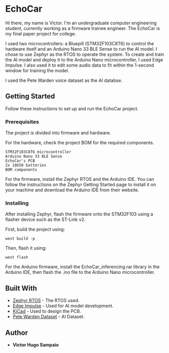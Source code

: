 # EchoCar

Hi there, my name is Victor. I'm an undergraduate computer engineering student, currently working as a firmware trainee engineer. The EchoCar is my final paper project for college.

I used two microcontrollers: a Bluepill (STM32F103C8T6) to control the hardware itself and an Arduino Nano 33 BLE Sense to run the AI model. I chose to use Zephyr as the RTOS to operate the system. To create and train the AI model and deploy it to the Arduino Nano microcontroller, I used Edge Impulse. I also used it to edit some audio data to fit within the 1-second window for training the model.

I used the Pete Warden voice dataset as the AI databse.

## Getting Started

Follow these instructions to set up and run the EchoCar project.

### Prerequisites

The project is divided into firmware and hardware.

For the hardware, check the project BOM for the required components.

```
STM32F103C8T6 microcontroller  
Arduino Nano 33 BLE Sense  
EchoCar's PCB  
2x 18650 batteries  
BOM components  
```

For the firmware, install the Zephyr RTOS and the Arduino IDE. You can follow the instructions on the Zephyr Getting Started page to install it on your machine and download the Arduino IDE from their website.

### Installing

After installing Zephyr, flash the firmware onto the STM32F103 using a flasher device such as the ST-Link v2.

First, build the project using:

```
west build -p
```

Then, flash it using:

```
west flash
```

For the Arduino firmware, install the EchoCar_inferencing.rar library in the Arduino IDE, then flash the .ino file to the Arduino Nano microcontroller.

## Built With

* [Zephyr RTOS](https://www.zephyrproject.org/) - The RTOS used.  
* [Edge Impulse](https://edgeimpulse.com/) - Used for AI model development.  
* [KiCad](https://www.kicad.org/) - Used to design the PCB.
* [Pete Warden Dataset](https://arxiv.org/pdf/1804.03209) - AI Dataset.

## Author

* **Victor Hugo Sampaio**  

